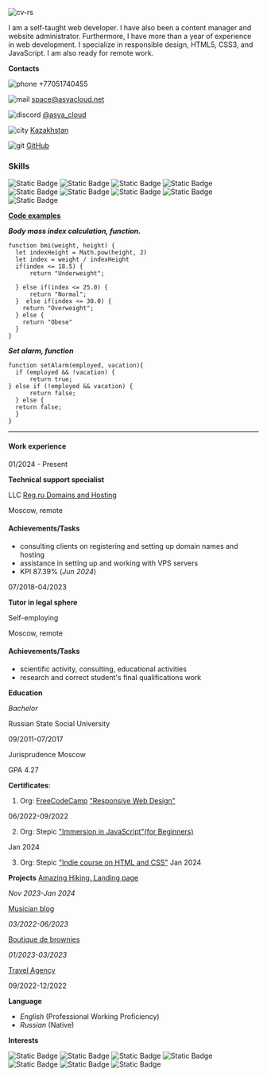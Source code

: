![cv-rs](https://i.ibb.co/zVjXZRQ/Dark-Grey-and-Red-Modern-Manager-Linked-In-Career-Page-Background.png "cv-banner")
<p>I am a self-taught web developer. I have also been a content manager and website administrator. Furthermore, I have more than a year of experience in web development. I specialize in responsible design, HTML5, CSS3, and JavaScript. I am also ready for remote work.</p>

**Contacts**

![phone](https://i.ibb.co/7kfrfVY/phone-call.png "call") +77051740455

![mail](https://i.ibb.co/3pNmX6x/mail.png "gmail") [space@asyacloud.net](https://mail.google.com/mail/u/0/#inbox)

![discord](https://i.ibb.co/KxW3LDR/discord.png "discord") [@asya_cloud](https://discord.com/)

![city](https://i.ibb.co/thb2xR5/skyline.png "city") [Kazakhstan](https://g.co/kgs/HbPgoG8)

![git](https://i.ibb.co/Z84rSKX/github.png "git") [GitHub](https://github.com/asyacloud)
### Skills
 
![Static Badge](https://img.shields.io/badge/HTML-F08D30?style=flat-square) ![Static Badge](https://img.shields.io/badge/CSS-4BAAF0?style=flat-square) ![Static Badge](https://img.shields.io/badge/FIGMA-D572FD?style=flat-square) ![Static Badge](https://img.shields.io/badge/SASS-F681B8?style=flat-square) ![Static Badge](https://img.shields.io/badge/GIT-0A0103?style=flat-square) ![Static Badge](https://img.shields.io/badge/GULP-E61E1E?style=flat-square) ![Static Badge](https://img.shields.io/badge/WCAG2.0-4200FF?style=flat-square) ![Static Badge](https://img.shields.io/badge/JS-FEFE0D?style=flat-square) ![Static Badge](https://img.shields.io/badge/Tailwind-90B2FB?style=flat-square)

**[Code examples](https://www.codewars.com/users/asyaLebedeva/completed_solutions)**

_**Body mass index calculation, function.**_ 
```
function bmi(weight, height) {
  let indexHeight = Math.pow(height, 2)
  let index = weight / indexHeight
  if(index <= 18.5) {
      return "Underweight";

  } else if(index <= 25.0) {
      return "Normal";
  }  else if(index <= 30.0) {
    return "Overweight";
  } else {
    return "Obese"
  }
}
```
_**Set alarm, function**_
```
function setAlarm(employed, vacation){
  if (employed && !vacation) {
      return true;
} else if (!employed && vacation) {
      return false;
  } else {
  return false;
  }
}
```
___
#### Work experience

01/2024 - Present

**Technical support specialist**

LLC [Reg.ru Domains and Hosting](https://www.reg.ru/)

Moscow, remote
#### Achievements/Tasks
+ consulting clients on registering and setting up domain names and hosting
+ assistance in setting up and working with VPS servers
+ KPI 87.39% (_Jun 2024_)

07/2018-04/2023

**Tutor in legal sphere**

Self-employing

Moscow, remote
#### Achievements/Tasks
+ scientific activity, consulting, educational activities
+ research and correct student's final qualifications work

**Education**

_Bachelor_

Russian State Social University

09/2011-07/2017 

Jurisprudence Moscow

GPA 4.27

**Certificates**:

 1. Org: [FreeCodeCamp](https://www.freecodecamp.org/)
["Responsive Web Design"](https://www.freecodecamp.org/certification/AsyaLebedeva/responsive-web-design)

06/2022-09/2022

2. Org: Stepic
["Immersion in JavaScript"(for Beginners)](https://stepik.org/cert/2331310?lang=en)

Jan 2024

3. Org: Stepic
["Indie course on HTML and CSS"](https://stepik.org/cert/2327593?lang=en)
Jan 2024

**Projects**
[Amazing Hiking. Landing page](https://github.com/asyaLebedeva/amazing-hiking)

_Nov 2023-Jan 2024_

[Musician blog](https://github.com/asyaLebedeva/musician-blog)

_03/2022-06/2023_

[Boutique de brownies](https://github.com/asyaLebedeva/Boutique-de-brownies)

_01/2023-03/2023_

[Travel Agency](https://github.com/asyaLebedeva/bon-voyage)

09/2022-12/2022

**Language**
+ _English_ (Professional Working Proficiency)
+ _Russian_ (Native)

**Interests**

![Static Badge](https://img.shields.io/badge/Electronic%20music-F9401B?style=flat-square) ![Static Badge](https://img.shields.io/badge/IT-FC9E3A?style=flat-square) ![Static Badge](https://img.shields.io/badge/Fitness-FAF31A?style=flat-square) ![Static Badge](https://img.shields.io/badge/Reading%20books-12D32F?style=flat-square) ![Static Badge](https://img.shields.io/badge/Languages-39CDEE?style=flat-square) ![Static Badge](https://img.shields.io/badge/Ecology-396DEE?style=flat-square) ![Static Badge](https://img.shields.io/badge/Mental%20healthy-CD39EE?style=flat-square)
